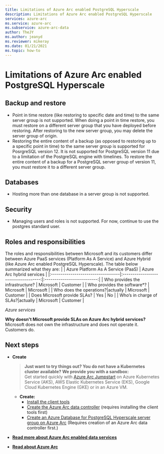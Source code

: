 ```yaml
---
title: Limitations of Azure Arc enabled PostgreSQL Hyperscale
description: Limitations of Azure Arc enabled PostgreSQL Hyperscale
services: azure-arc
ms.service: azure-arc
ms.subservice: azure-arc-data
author: TheJY
ms.author: jeanyd
ms.reviewer: mikeray
ms.date: 01/21/2021
ms.topic: how-to
---
```


# Limitations of Azure Arc enabled PostgreSQL Hyperscale

## Backup and restore
- Point in time restore (like restoring to specific date and time) to the same server group is not supported. When doing a point in time restore, you must restore on a different server group that you have deployed before restoring. After restoring to the new server group, you may delete the server group of origin.
- Restoring the entire content of a backup (as opposed to restoring up to a specific point in time) to the same server group is supported for PosrgreSQL version 12. It is not supported for PostgreSQL version 11 due to a limitation of the PostgreSQL engine with timelines. To restore the entire content of a backup for a PostgreSQL server group of version 11, you must restore it to a different server group.


## Databases
- Hosting more than one database in a server group is not supported.


## Security
- Managing users and roles is not  supported. For now, continue to use the postgres standard user.


## Roles and responsibilities
The roles and responsibilities between Microsoft and its customers differ between Azure PaaS services (Platform As A Service) and Azure Hybrid (like Azure Arc enabled PostgreSQL Hyperscale). The table below summarized what they are:
|                                   | Azure Platform As A Service (PaaS) | Azure Arc hybrid services |
|:-----------------------------------|:------------------------------------:|:---------------------------:|
| Who provides the infrastructure?  | Microsoft                          | Customer                  |
| Who provides the software*?       | Microsoft                          | Microsoft                 |
| Who does the operations?|actually | Microsoft                          | Customer                  |
| Does Microsoft provide SLAs?      | Yes                                | No                        |
| Who’s in charge of SLAs?|actually | Microsoft                          | Customer                  |

_*Azure services*_

__Why doesn't Microsoft provide SLAs on Azure Arc hybrid services?__ Microsoft does not own the infrastructure and does not operate it. Customers do.




## Next steps
- **Create**
   > **Just want to try things out? You do not have a Kubernetes cluster available? We provide you with a sandbox:**  
   > Get started quickly with [Azure Arc Jumpstart](https://github.com/microsoft/azure_arc#azure-arc-enabled-data-services) on Azure Kubernetes Service (AKS), AWS Elastic Kubernetes Service (EKS), Google Cloud Kubernetes Engine (GKE) or in an Azure VM.

   - **Create:**
      - [Install the client tools](install-client-tools.md)
      - [Create the Azure Arc data controller](create-data-controller.md) (requires installing the client tools first)
      - [Create an Azure Database for PostgreSQL Hyperscale server group on Azure Arc](create-postgresql-hyperscale-server-group.md) (Requires creation of an Azure Arc data controller first.)
- [**Read more about Azure Arc enabled data services**](https://azure.microsoft.com/services/azure-arc/hybrid-data-services)
- [**Read about Azure Arc**](https://aka.ms/azurearc)
